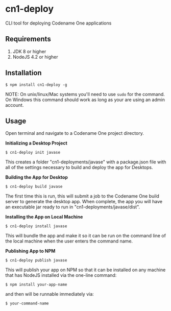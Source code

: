 # cn1-deploy
CLI tool for deploying Codename One applications

## Requirements

1. JDK 8 or higher
2. NodeJS 4.2 or higher

## Installation

~~~~
$ npm install cn1-deploy -g
~~~~

NOTE:  On unix/linux/Mac systems you'll need to use `sudo` for the command.  On Windows this command should work as long as your are using an admin account.

## Usage

Open terminal and navigate to a Codename One project directory.

**Initializing a Desktop Project**

~~~~
$ cn1-deploy init javase
~~~~

This creates a folder "cn1-deployments/javase" with a package.json file with all of the settings necessary to build and deploy the app for Desktops.

**Building the App for Desktop**

~~~~
$ cn1-deploy build javase
~~~~

The first time this is run, this will submit a job to the Codename One build server to generate the desktop app.  When complete, the app you will have an executable jar ready to run in "cn1-deployments/javase/dist".

**Installing the App on Local Machine**

~~~~
$ cn1-deploy install javase
~~~~

This will bundle the app and make it so it can be run on the command line of the local machine when the user enters the command name.

**Publishing App to NPM**

~~~~
$ cn1-deploy publish javase
~~~~

This will publish your app on NPM so that it can be installed on any machine that has NodeJS installed via the one-line command:

~~~~
$ npm install your-app-name
~~~~

and then will be runnable immediately via:

~~~~
$ your-command-name
~~~~

